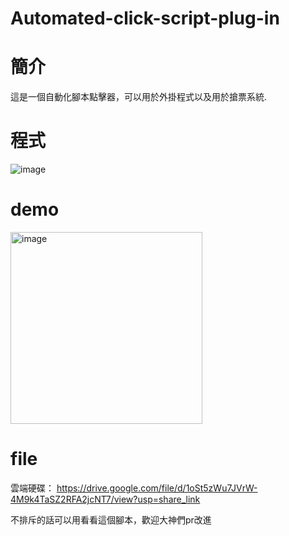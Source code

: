 # Automated-click-script-plug-in
# 簡介
這是一個自動化腳本點擊器，可以用於外掛程式以及用於搶票系統.
# 程式
![image](https://github.com/chris911024/Automated-click-script-plug-in/assets/67829896/0c44677a-5b55-4df2-81df-1e9b8dd3b9d2)

# demo
<img width="307" alt="image" src="https://github.com/chris911024/Automated-click-script-plug-in/assets/67829896/9c09d9ff-5875-409b-801b-a71663bee55e">

# file
雲端硬碟：
https://drive.google.com/file/d/1oSt5zWu7JVrW-4M9k4TaSZ2RFA2jcNT7/view?usp=share_link

不排斥的話可以用看看這個腳本，歡迎大神們pr改進


